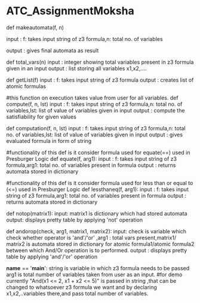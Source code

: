 # ATC_AssignmentMoksha

def makeautomata(f, n)

input : f: takes input string of z3 formula,n: total no. of variables

output : gives final automata as result

def total_vars(n)
input : integer showing total variables present in z3 formula given in an input
output : list storing all variables x1,x2,....

def getList(f)
input : f: takes input string of z3 formula
output : creates list of atomic formulas

#this function on execution takes value from user for all variables.
def compute(f, n, lst)
input : f: takes input string of z3 formula,n: total no. of variables,lst: list of value of variables given in input
output : compute the satisfiability for given values

def computation(f, n, lst)
input : f: takes input string of z3 formula,n: total no. of variables,lst: list of value of variables given in input
output : gives evaluated formula in form of string

#functionality of this def is it consider formula used for equate(==) used in Presburger Logic
def equate(f, arg1):
input : f: takes input string of z3 formula,arg1: total no. of variables present in formula
output : returns automata stored in dictionary

#functionality of this def is it consider formula used for less than or equal to (<=) used in Presburger Logic
def lessthaneq(f, arg1):
input : f: takes input string of z3 formula,arg1: total no. of variables present in formula
output : returns automata stored in dictionary

def notop(matrix1):
input: matrix1 is dictionary which had stored automata
output: displays pretty table by applying 'not' operation


def andorop(check, arg1, matrix1, matrix2):
input: check is variable which check whether operator is 'and'/'or' ,arg1 : total vars present,matrix1/ matrix2 is automata stored in dictionary for atomic formula1/atomic formula2 between which And/Or operation is to performed.
output : displays pretty table by applying 'and'/'or' operation


__name__ == '__main__': 
string is variable in which z3 formula needs to be passed
arg1 is total number of variables taken from user as an input. 
#for demo currently "And(x1 <= 2, x1 + x2 <= 5)" is passed in string ,that can be changed to whatsoever z3 formula we want and by declaring x1,x2,..variables there,and pass total number of variables.
